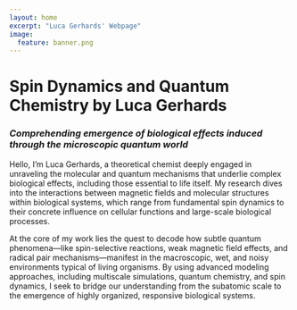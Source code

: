 ```yaml
---
layout: home
excerpt: "Luca Gerhards' Webpage"
image:
  feature: banner.png
---
```


# Spin Dynamics and Quantum Chemistry by Luca Gerhards
### *Comprehending emergence of biological effects induced through the microscopic quantum world*

Hello, I’m Luca Gerhards, a theoretical chemist deeply engaged in unraveling the molecular and quantum mechanisms that underlie complex biological effects, including those essential to life itself. My research dives into the interactions between magnetic fields and molecular structures within biological systems, which range from fundamental spin dynamics to their concrete influence on cellular functions and large-scale biological processes.

At the core of my work lies the quest to decode how subtle quantum phenomena—like spin-selective reactions, weak magnetic field effects, and radical pair mechanisms—manifest in the macroscopic, wet, and noisy environments typical of living organisms. By using advanced modeling approaches, including multiscale simulations, quantum chemistry, and spin dynamics, I seek to bridge our understanding from the subatomic scale to the emergence of highly organized, responsive biological systems.

